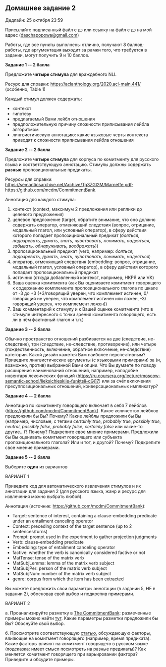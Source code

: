 ## Домашнее задание 2

Дедлайн: 25 октября 23:59

Присылайте подписанный файл с дз или ссылку на файл с дз на мой адрес (daschapopowa@gmail.com)

Работы, где все пункты выполнены отлично, получают 8 баллов; работы, где аргументация выходит за рамки того, что требуется в задании, могут получить 9 и 10 баллов.

**Задание 1 -- 2 балла**

Предложите **четыре стимула** для враждебного NLI.

Ресурс для справки: https://aclanthology.org/2020.acl-main.441/ (особенно, Table 1)

Каждый стимул должен содержать:

+ контекст
+ гипотезу
+ предлагаемый Вами лейбл отношения
+ предположительную причину сложности приписывания лейбла алгоритмом
+ лингвистическую аннотацию: какие языковые черты контекста приводят к сложности приписывания лейбла отношения

**Задание 2 -- 2 балла**

Предложите **четыре стимула** для корпуса по комитменту для русского языка и соответствующую аннотацию. Стимулы должны содержать **разные** пропозициональные предикаты.

Ресурсы для справки: https://semanticsarchive.net/Archive/Tg3ZGI2M/Marneffe.pdf; https://github.com/mcdm/CommitmentBank. 

Аннотация для каждого стимула:

1. контекст (context, максимум 2 предложения или реплики до целевого предложения)
2. целевое предложение (target, обратите внимание, что оно должно содержать оператор, отменяющий следствия (вопрос, отрицание, модальный глагол, или условный оператор), в сферу действия которого попадает пропозициональный предикат (*бояться, подозревать, думать, знать, чувствовать, понимать, надеяться, забывать, обнаруживать, воображать*))
3. пропозициональный предикат (verb, например: *бояться, подозревать, думать, знать, чувствовать, понимать, надеяться*)
4. оператор, отменяющий следствия (embedding: вопрос, отрицание, модальный глагол, условный оператор), в сферу действия которого попадает пропозициональный предикат
5. источник (откуда добавленный контекст, например, НКРЯ или VK)
6. Ваша оценка комитмента (как Вы оцениваете комитмент говорящего к содержанию комплемента пропозиционального глагола по шкале от -3 до +3 (+3/говорящий уверен, что комплемент истинен, 0/говорящий не уверен, что комплемент истинен или ложен, -3/говорящий уверен, что комплемент ложен))
7. Ваш комментарий к стимулу и к Вашей оценке комитмента (что в стимуле интересного с точки зрения комитмента говорящего, есть ли в нём фактивный глагол и т.п.)

**Задание 3 -- 2 балла**

Обычно пространство отношений разбивается на две (следствие, не-следствие), три (следствие, не-следствие, противоречие), или четыре (тождественность, включение, обратное включение, не-следствие) категории. Какой дизайн кажется Вам наиболее перспективным? Приведите лингвистические аргументы (с языковыми примерами) за (и, возможно, против) выбранной Вами опции. Что Вы думаете по поводу расширения наименований отношений, например, наподобие инвентаря лексических функций (https://ru.coursera.org/lecture/moscow-semantic-school/lieksichieskiie-funktsii-cGj17) или за счёт включения пресуппозициональных отношений, конверсациональных импликатур?

**Задание 4 -- 2 балла**

Аннотация по комитменту говорящего включает в себя 7 лейблов (https://github.com/mcdm/CommitmentBank). Какое количество лейблов предложили бы Вы? Почему? Какие лейблы предложили бы Вы (например, числовые, с тегами *certainly true*, *probably true*, *possibly true*, *neutral*, *possibly false*, *probably false*, *certainly false* или какие-то другие...)? Почему? Подкрепите свое мнение примерами. Предложили бы Вы оценивать комитмент говорящего или субъекта пропозиционального глагола? Или и тот, и другой? Почему? Подкрепите свое мнение примерами. 

**Задание 5 -- 2 балла**

Выберите **один** из вариантов

ВАРИАНТ 1

Приведите код для автоматического извлечения стимулов и их аннотации для задания 2 (для русского языка, жанр и ресурс для извлечения можно выбрать любой).

Аннотация (источник: https://github.com/mcdm/CommitmentBank):

+ Target: sentence of interest, containing a clause-embedding predicate under an entailment canceling operator
+ Context: preceding context of the target sentence (up to 2 sentences/turns)
+ Prompt: prompt used in the experiment to gather projection judgments
+ Verb: clause-embedding predicate
+ Embedding: type of entailment canceling operator
+ factive: whether the verb is canonically considered factive or not
+ MatTense: tense of the matrix verb
+ MatSubjLemma: lemma of the matrix verb subject
+ MatSubjPer: person of the matrix verb subject
+ MatSubjNum: number of the matrix verb subject
+ genre: corpus from which the item has been extracted

Вы можете предложить свои параметры аннотации (в задании 5, НЕ в задании 2), обосновав свой выбор и подкрепив примерами.

ВАРИАНТ 2

а. Проанализируйте разметку в [The CommitmentBank](https://github.com/mcdm/CommitmentBank): размеченные примеры можно найти [тут](https://raw.githubusercontent.com/mcdm/CommitmentBank/master/CommitmentBank-All.csv). Какие параметры разметки предложили бы Вы? Обоснуйте свой выбор.

б. Просмотрите соответствующую [статью](https://semanticsarchive.net/Archive/Tg3ZGI2M/Marneffe.pdf), обсуждающую факторы, влияющие на комитмент говорящего (например, время предиката). Какие факторы влияют на комитмент говорящего в русском языке (подсказка: имеет смысл посмотреть на разные предикаты)? Как меняется комитмент говорящего при варьировании фактора? Приведите и обсудите примеры. 


